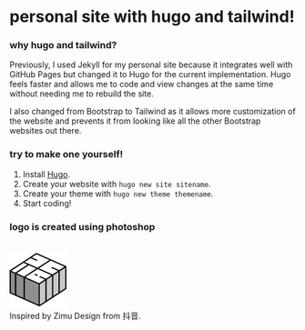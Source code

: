# personal site with hugo and tailwind!

### why hugo and tailwind?

Previously, I used Jekyll for my personal site because it integrates well with GitHub Pages but changed it to Hugo for the current implementation. Hugo feels faster and allows me to code and view changes at the same time without needing me to rebuild the site.

I also changed from Bootstrap to Tailwind as it allows more customization of the website and prevents it from looking like all the other Bootstrap websites out there.

### try to make one yourself!

1. Install [Hugo](https://gohugo.io/getting-started/installing/).
2. Create your website with `hugo new site sitename`.
3. Create your theme with `hugo new theme themename`.
4. Start coding!

### logo is created using photoshop

<br>
<img src="themes/custom/static/logo.png" alt="logo" width="100"/>
<br>
Inspired by Zimu Design from 抖音.